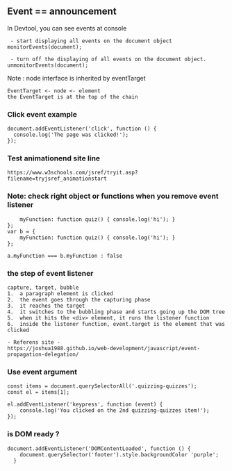 ## Event == announcement 

In Devtool, you can see events at console
```
 - start displaying all events on the document object
monitorEvents(document);

 - turn off the displaying of all events on the document object.
unmonitorEvents(document);
```

Note : node interface is inherited by eventTarget
```
EventTarget <- node <- element
the EventTarget is at the top of the chain
```

### Click event example
```
document.addEventListener('click', function () {
  console.log('The page was clicked!');
});
```

### Test animationend site line
```
https://www.w3schools.com/jsref/tryit.asp?filename=tryjsref_animationstart
```

### Note: check right object or functions when you remove event listener
```
    myFunction: function quiz() { console.log('hi'); }
};
var b = {
    myFunction: function quiz() { console.log('hi'); }
};

a.myFunction === b.myFunction : false
```

### the step of event listener 
```
capture, target, bubble
1.	a paragraph element is clicked
2.	the event goes through the capturing phase
3.	it reaches the target
4.	it switches to the bubbling phase and starts going up the DOM tree
5.	when it hits the <div> element, it runs the listener function
6.	inside the listener function, event.target is the element that was clicked

- Referens site -
https://joshua1988.github.io/web-development/javascript/event-propagation-delegation/
```

### Use event argument 
```
const items = document.querySelectorAll('.quizzing-quizzes');
const el = items[1];

el.addEventListener('keypress', function (event) {
    console.log('You clicked on the 2nd quizzing-quizzes item!');
});
```

### is DOM ready ?
```
document.addEventListener('DOMContentLoaded', function () {
    document.querySelector('footer').style.backgroundColor 'purple';
  }
```